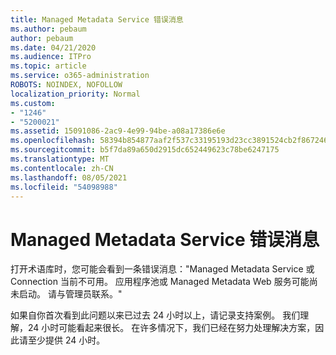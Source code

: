 ```yaml
---
title: Managed Metadata Service 错误消息
ms.author: pebaum
author: pebaum
ms.date: 04/21/2020
ms.audience: ITPro
ms.topic: article
ms.service: o365-administration
ROBOTS: NOINDEX, NOFOLLOW
localization_priority: Normal
ms.custom:
- "1246"
- "5200021"
ms.assetid: 15091086-2ac9-4e99-94be-a08a17386e6e
ms.openlocfilehash: 58394b854877aaf2f537c33195193d23cc3891524cb2f867246ba4bf5f9e73a0
ms.sourcegitcommit: b5f7da89a650d2915dc652449623c78be6247175
ms.translationtype: MT
ms.contentlocale: zh-CN
ms.lasthandoff: 08/05/2021
ms.locfileid: "54098988"
---
```

# <a name="managed-metadata-service-error-message"></a>Managed Metadata Service 错误消息

打开术语库时，您可能会看到一条错误消息："Managed Metadata Service 或 Connection 当前不可用。 应用程序池或 Managed Metadata Web 服务可能尚未启动。 请与管理员联系。"
  
如果自你首次看到此问题以来已过去 24 小时以上，请记录支持案例。 我们理解，24 小时可能看起来很长。 在许多情况下，我们已经在努力处理解决方案，因此请至少提供 24 小时。
  